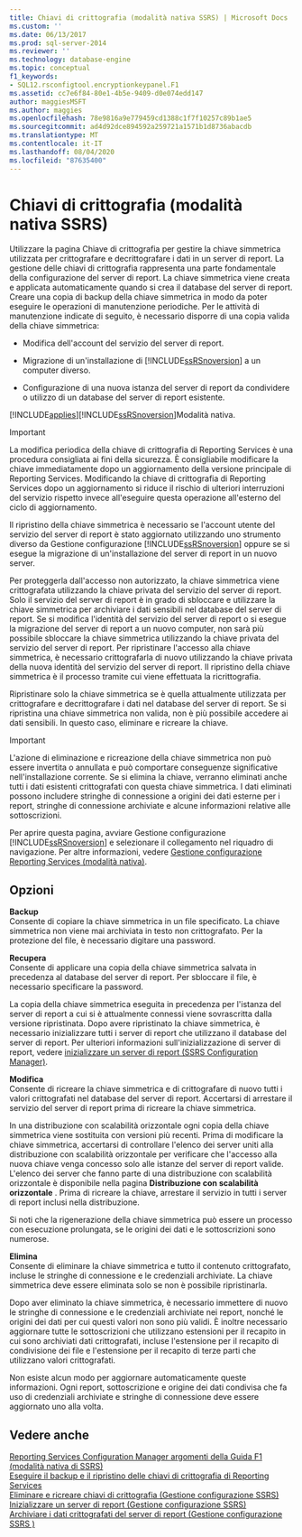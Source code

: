 ```yaml
---
title: Chiavi di crittografia (modalità nativa SSRS) | Microsoft Docs
ms.custom: ''
ms.date: 06/13/2017
ms.prod: sql-server-2014
ms.reviewer: ''
ms.technology: database-engine
ms.topic: conceptual
f1_keywords:
- SQL12.rsconfigtool.encryptionkeypanel.F1
ms.assetid: cc7e6f84-80e1-4b5e-9409-d0e074edd147
author: maggiesMSFT
ms.author: maggies
ms.openlocfilehash: 78e9816a9e779459cd1388c1f7f10257c89b1ae5
ms.sourcegitcommit: ad4d92dce894592a259721a1571b1d8736abacdb
ms.translationtype: MT
ms.contentlocale: it-IT
ms.lasthandoff: 08/04/2020
ms.locfileid: "87635400"
---
```

# <a name="encryption-keys-ssrs-native-mode"></a>Chiavi di crittografia (modalità nativa SSRS)
  Utilizzare la pagina Chiave di crittografia per gestire la chiave simmetrica utilizzata per crittografare e decrittografare i dati in un server di report. La gestione delle chiavi di crittografia rappresenta una parte fondamentale della configurazione del server di report. La chiave simmetrica viene creata e applicata automaticamente quando si crea il database del server di report. Creare una copia di backup della chiave simmetrica in modo da poter eseguire le operazioni di manutenzione periodiche. Per le attività di manutenzione indicate di seguito, è necessario disporre di una copia valida della chiave simmetrica:  
  
-   Modifica dell'account del servizio del server di report.  
  
-   Migrazione di un'installazione di [!INCLUDE[ssRSnoversion](../../includes/ssrsnoversion-md.md)] a un computer diverso.  
  
-   Configurazione di una nuova istanza del server di report da condividere o utilizzo di un database del server di report esistente.  
  
 [!INCLUDE[applies](../../includes/applies-md.md)][!INCLUDE[ssRSnoversion](../../includes/ssrsnoversion-md.md)]Modalità nativa.  
  
> [!IMPORTANT]  
>  La modifica periodica della chiave di crittografia di Reporting Services è una procedura consigliata ai fini della sicurezza. È consigliabile modificare la chiave immediatamente dopo un aggiornamento della versione principale di Reporting Services. Modificando la chiave di crittografia di Reporting Services dopo un aggiornamento si riduce il rischio di ulteriori interruzioni del servizio rispetto invece all'eseguire questa operazione all'esterno del ciclo di aggiornamento.  
  
 Il ripristino della chiave simmetrica è necessario se l'account utente del servizio del server di report è stato aggiornato utilizzando uno strumento diverso da Gestione configurazione [!INCLUDE[ssRSnoversion](../../includes/ssrsnoversion-md.md)] oppure se si esegue la migrazione di un'installazione del server di report in un nuovo server.  
  
 Per proteggerla dall'accesso non autorizzato, la chiave simmetrica viene crittografata utilizzando la chiave privata del servizio del server di report. Solo il servizio del server di report è in grado di sbloccare e utilizzare la chiave simmetrica per archiviare i dati sensibili nel database del server di report. Se si modifica l'identità del servizio del server di report o si esegue la migrazione del server di report a un nuovo computer, non sarà più possibile sbloccare la chiave simmetrica utilizzando la chiave privata del servizio del server di report. Per ripristinare l'accesso alla chiave simmetrica, è necessario crittografarla di nuovo utilizzando la chiave privata della nuova identità del servizio del server di report. Il ripristino della chiave simmetrica è il processo tramite cui viene effettuata la ricrittografia.  
  
 Ripristinare solo la chiave simmetrica se è quella attualmente utilizzata per crittografare e decrittografare i dati nel database del server di report. Se si ripristina una chiave simmetrica non valida, non è più possibile accedere ai dati sensibili. In questo caso, eliminare e ricreare la chiave.  
  
> [!IMPORTANT]  
>  L'azione di eliminazione e ricreazione della chiave simmetrica non può essere invertita o annullata e può comportare conseguenze significative nell'installazione corrente. Se si elimina la chiave, verranno eliminati anche tutti i dati esistenti crittografati con questa chiave simmetrica. I dati eliminati possono includere stringhe di connessione a origini dei dati esterne per i report, stringhe di connessione archiviate e alcune informazioni relative alle sottoscrizioni.  
  
 Per aprire questa pagina, avviare Gestione configurazione [!INCLUDE[ssRSnoversion](../../includes/ssrsnoversion-md.md)] e selezionare il collegamento nel riquadro di navigazione. Per altre informazioni, vedere [Gestione configurazione Reporting Services &#40;modalità nativa&#41;](../../../2014/sql-server/install/reporting-services-configuration-manager-native-mode.md).  
  
## <a name="options"></a>Opzioni  
 **Backup**  
 Consente di copiare la chiave simmetrica in un file specificato. La chiave simmetrica non viene mai archiviata in testo non crittografato. Per la protezione del file, è necessario digitare una password.  
  
 **Recupera**  
 Consente di applicare una copia della chiave simmetrica salvata in precedenza al database del server di report. Per sbloccare il file, è necessario specificare la password.  
  
 La copia della chiave simmetrica eseguita in precedenza per l'istanza del server di report a cui si è attualmente connessi viene sovrascritta dalla versione ripristinata. Dopo avere ripristinato la chiave simmetrica, è necessario inizializzare tutti i server di report che utilizzano il database del server di report. Per ulteriori informazioni sull'inizializzazione di server di report, vedere [inizializzare un server di report &#40;SSRS Configuration Manager&#41;](../../reporting-services/install-windows/ssrs-encryption-keys-initialize-a-report-server.md).  
  
 **Modifica**  
 Consente di ricreare la chiave simmetrica e di crittografare di nuovo tutti i valori crittografati nel database del server di report. Accertarsi di arrestare il servizio del server di report prima di ricreare la chiave simmetrica.  
  
 In una distribuzione con scalabilità orizzontale ogni copia della chiave simmetrica viene sostituita con versioni più recenti. Prima di modificare la chiave simmetrica, accertarsi di controllare l'elenco dei server uniti alla distribuzione con scalabilità orizzontale per verificare che l'accesso alla nuova chiave venga concesso solo alle istanze del server di report valide. L'elenco dei server che fanno parte di una distribuzione con scalabilità orizzontale è disponibile nella pagina **Distribuzione con scalabilità orizzontale** . Prima di ricreare la chiave, arrestare il servizio in tutti i server di report inclusi nella distribuzione.  
  
 Si noti che la rigenerazione della chiave simmetrica può essere un processo con esecuzione prolungata, se le origini dei dati e le sottoscrizioni sono numerose.  
  
 **Elimina**  
 Consente di eliminare la chiave simmetrica e tutto il contenuto crittografato, incluse le stringhe di connessione e le credenziali archiviate. La chiave simmetrica deve essere eliminata solo se non è possibile ripristinarla.  
  
 Dopo aver eliminato la chiave simmetrica, è necessario immettere di nuovo le stringhe di connessione e le credenziali archiviate nei report, nonché le origini dei dati per cui questi valori non sono più validi. È inoltre necessario aggiornare tutte le sottoscrizioni che utilizzano estensioni per il recapito in cui sono archiviati dati crittografati, incluse l'estensione per il recapito di condivisione dei file e l'estensione per il recapito di terze parti che utilizzano valori crittografati.  
  
 Non esiste alcun modo per aggiornare automaticamente queste informazioni. Ogni report, sottoscrizione e origine dei dati condivisa che fa uso di credenziali archiviate e stringhe di connessione deve essere aggiornato uno alla volta.  
  
## <a name="see-also"></a>Vedere anche  
 [Reporting Services Configuration Manager argomenti della Guida F1 &#40;modalità nativa di SSRS&#41;](../../../2014/sql-server/install/reporting-services-configuration-manager-f1-help-topics-ssrs-native-mode.md)   
 [Eseguire il backup e il ripristino delle chiavi di crittografia di Reporting Services](../../reporting-services/install-windows/ssrs-encryption-keys-back-up-and-restore-encryption-keys.md)   
 [Eliminare e ricreare chiavi di crittografia &#40;Gestione configurazione SSRS&#41;](../../reporting-services/install-windows/ssrs-encryption-keys-delete-and-re-create-encryption-keys.md)   
 [Inizializzare un server di report &#40;Gestione configurazione SSRS&#41;](../../reporting-services/install-windows/ssrs-encryption-keys-initialize-a-report-server.md)   
 [Archiviare i dati crittografati del server di report &#40;Gestione configurazione SSRS &#41;](../../reporting-services/install-windows/ssrs-encryption-keys-store-encrypted-report-server-data.md)  
  
  
